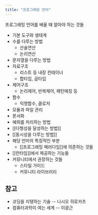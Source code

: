 ```yaml
---
title: "프로그래밍 언어"
---
```


프로그래밍 언어를 배울 때 알아야 하는 것들

- 기본 도구와 생태계
- 수를 다루는 방법
  - 산술연산
  - 논리연산
- 문자열을 다루는 방법
- 자료구조
  - 리스트 등 내장 컨테이너
  - 합타입, 곱타입
- 제어구조
  - 논리제어, 반복제어, 패턴매칭 등
- 함수
  - 익명함수, 클로저
- 모듈과 파일 관리
- 문서화
- 예외를 처리하는 방법
- [[다형성을 달성하는 방법]]
- [[동시성을 다루는 방법]]
- 해당 언어의 특징적인 부분
  - [[프로그래밍 패러다임]]에 의존하는 것들
- [[런타임]]에서 제공하는 기능들
- 커뮤니티에서 권장하는 것들
  - 스타일 가이드
  - 커뮤니티 라이브러리

## 참고
- 코딩을 지탱하는 기술 -- 니시오 히로카츠
- 컴퓨터과학이 여는 세계 -- 이광근